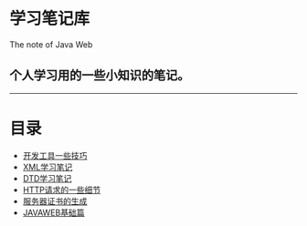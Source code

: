 <h1>学习笔记库</h1>
The note of Java Web

<h2>个人学习用的一些小知识的笔记。</h2>

<hr/>
<h1>目录</h1>
<ul>
<li><a href="../../issues/1">开发工具一些技巧</a></li>
<li><a href="../../issues/2">XML学习笔记</a></li>
<li><a href="../../issues/3">DTD学习笔记</a></li>
<li><a href="../../issues/4">HTTP请求的一些细节</a></li>
<li><a href="../../issues/5">服务器证书的生成</a></li>
<li><a href="../../issues/6">JAVAWEB基础篇</a></li>
</ul>

